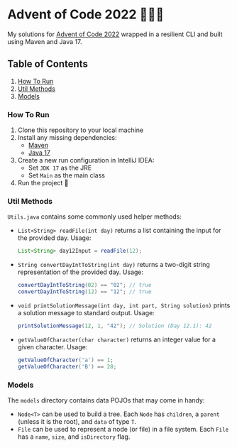 # Advent of Code 2022 👨‍💻🎄
My solutions for [Advent of Code 2022](https://adventofcode.com/2022) wrapped in a resilient CLI and built using Maven and Java 17.

## Table of Contents
1. [How To Run](#How-To-Run)
2. [Util Methods](#Util-Methods)
3. [Models](#Models)

### How To Run
1. Clone this repository to your local machine
2. Install any missing dependencies:
   - [Maven](https://maven.apache.org/install.html)
   - [Java 17](https://www.oracle.com/java/technologies/downloads/#java17)
3. Create a new run configuration in IntelliJ IDEA:
   - Set `JDK 17` as the JRE
   - Set `Main` as the main class
4. Run the project 🚀

### Util Methods
`Utils.java` contains some commonly used helper methods:

- `List<String> readFile(int day)` returns a list containing the input for the provided day. Usage:
    ```java
    List<String> day12Input = readFile(12);
    ```
- `String convertDayIntToString(int day)` returns a two-digit string representation of the provided day. Usage:
    ```java
    convertDayIntToString(02) == "02"; // true
    convertDayIntToString(12) == "12"; // true
    ```
- `void printSolutionMessage(int day, int part, String solution)` prints a solution message to standard output. Usage:
  ```java
  printSolutionMessage(12, 1, "42"); // Solution (Day 12.1): 42
  ```
- `getValueOfCharacter(char character)` returns an integer value for a given character. Usage:
  ```java
  getValueOfCharacter('a') == 1;
  getValueOfCharacter('B') == 28;
  ```

### Models
The `models` directory contains data POJOs that may come in handy:

- `Node<T>` can be used to build a tree. Each `Node` has `children`, a `parent` (unless it is the root), and `data` of type `T`.
- `File` can be used to represent a node (or file) in a file system. Each `File` has a `name`, `size`, and `isDirectory` flag.
